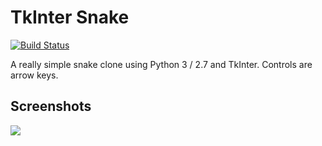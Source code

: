 TkInter Snake
=============

[![Build Status](https://travis-ci.org/Ethal/TkInter-Snake.svg?branch=master)](https://travis-ci.org/Ethal/TkInter-Snake)

A really simple snake clone using Python 3 / 2.7 and TkInter. Controls are arrow keys.

Screenshots
-----------

![](http://g.recordit.co/ZuJQlmso4T.gif)